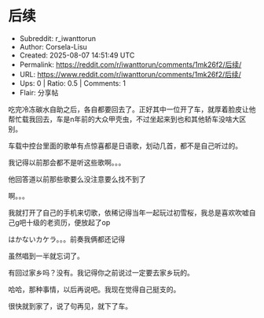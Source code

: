 # 后续

- Subreddit: r_iwanttorun
- Author: Corsela-Lisu
- Created: 2025-08-07 14:51:49 UTC
- Permalink: https://reddit.com/r/iwanttorun/comments/1mk26f2/后续/
- URL: https://www.reddit.com/r/iwanttorun/comments/1mk26f2/后续/
- Ups: 0 | Ratio: 0.5 | Comments: 1
- Flair: 分享帖


吃完冷冻碳水自助之后，各自都要回去了。正好其中一位开了车，就厚着脸皮让他帮忙载我回去，车是n年前的大众甲壳虫，不过坐起来到也和其他轿车没啥大区别。

车载中控台里面的歌单有点惊喜都是日语歌，划动几首，都不是自己听过的。

我记得以前那会都不是听这些歌啊。。。

他回答道以前那些歌要么没注意要么找不到了

啊。。。

我就打开了自己的手机来切歌，依稀记得当年一起玩过初雪桜，我总是喜欢吹嘘自己g吧十级的老资历，便放起了op

はかないカケラ。。。前奏我俩都还记得

虽然唱到一半就忘词了。

有回过家乡吗？没有。我记得你之前说过一定要去家乡玩的。

哈哈，那种事情，以后再说吧。我现在觉得自己挺支的。

很快就到家了，说了句再见，就下了车。

